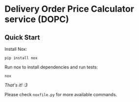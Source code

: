 # Delivery Order Price Calculator service (DOPC)

## Quick Start
Install Nox:

```commandline
pip install nox
```

Run nox to install dependencies and run tests:
```commandline
nox
```
_That's it! :3_

Please check `noxfile.py` for more available commands.
